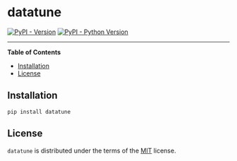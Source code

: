 # datatune

[![PyPI - Version](https://img.shields.io/pypi/v/datatune.svg)](https://pypi.org/project/datatune)
[![PyPI - Python Version](https://img.shields.io/pypi/pyversions/datatune.svg)](https://pypi.org/project/datatune)

---

**Table of Contents**

- [Installation](#installation)
- [License](#license)

## Installation

```console
pip install datatune
```

## License

`datatune` is distributed under the terms of the [MIT](https://spdx.org/licenses/MIT.html) license.

